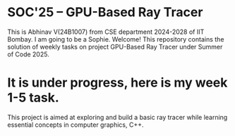 # SOC'25 – GPU-Based Ray Tracer

This is Abhinav V(24B1007) from CSE department 2024-2028 of IIT Bombay. I am going to be a Sophie.
Welcome! This repository contains the solution of weekly tasks on project GPU-Based Ray Tracer under Summer of Code 2025.

# It is under progress, here is my week 1-5 task.
This project is aimed at exploring and build a basic ray tracer while learning essential concepts in computer graphics, C++.

